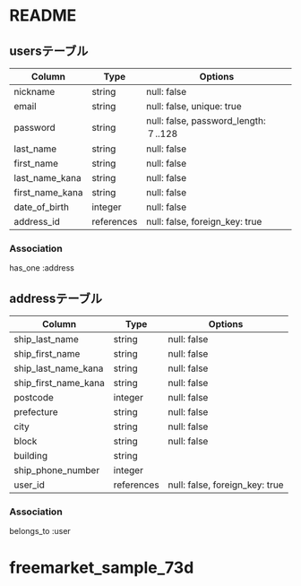 # README

## usersテーブル
|Column|Type|Options|
|------|----|-------|
|nickname|string|null: false|
|email|string|null: false, unique: true|
|password|string|null: false, password_length: ７..128|
|last_name|string|null: false|
|first_name|string|null: false|
|last_name_kana|string|null: false|
|first_name_kana|string|null: false|
|date_of_birth|integer|null: false|
|address_id|references|null: false, foreign_key: true|
### Association
has_one :address

## addressテーブル
|Column|Type|Options|
|------|----|-------|
|ship_last_name|string|null: false|
|ship_first_name|string|null: false|
|ship_last_name_kana|string|null: false|
|ship_first_name_kana|string|null: false|
|postcode|integer|null: false|
|prefecture|string|null: false|
|city|string|null: false|
|block|string|null: false|
|building|string|
|ship_phone_number|integer|
|user_id|references|null: false, foreign_key: true|
### Association
belongs_to :user

# freemarket_sample_73d

